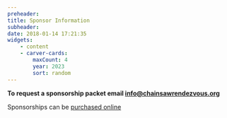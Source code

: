 ```yaml
---
preheader: 
title: Sponsor Information
subheader: 
date: 2018-01-14 17:21:35
widgets:
    - content
    - carver-cards:
        maxCount: 4
        year: 2023
        sort: random
---
```


**To request a sponsorship packet email info@chainsawrendezvous.org**

Sponsorships can be [purchased online](https://chainsawrendezvous.org/sponsor)